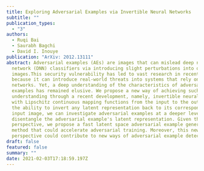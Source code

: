 ```yaml
---
title: Exploring Adversarial Examples via Invertible Neural Networks
subtitle: ""
publication_types:
  - "3"
authors:
  - Ruqi Bai
  - Saurabh Bagchi
  - David I. Inouye
publication: "ArXiv: 2012.13111"
abstract: Adversarial examples (AEs) are images that can mislead deep neural
  network (DNN) classifiers via introducing slight perturbations into original
  images.This security vulnerability has led to vast research in recent years
  because it can introduce real-world threats into systems that rely on neural
  networks. Yet, a deep understanding of the characteristics of adversarial
  examples has remained elusive. We propose a new way of achieving such
  understanding through a recent development, namely, invertible neural models
  with Lipschitz continuous mapping functions from the input to the output. With
  the ability to invert any latent representation back to its corresponding
  input image, we can investigate adversarial examples at a deeper level and
  disentangle the adversarial example's latent representation. Given this new
  perspective, we propose a fast latent space adversarial example generation
  method that could accelerate adversarial training. Moreover, this new
  perspective could contribute to new ways of adversarial example detection.
draft: false
featured: false
summary: ""
date: 2021-02-03T17:18:59.197Z
---
```

